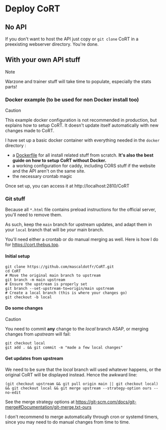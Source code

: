# Deploy CoRT

## No API

If you don't want to host the API just copy or `git clone` CoRT in a
preexisting webserver directory. You're done.

## With your own API stuff

> [!NOTE]
> Warzone and trainer stuff will take time to populate, especially the stats parts!

### Docker example (to be used for non Docker install too)

> [!CAUTION]
> This example docker configuration is not recommended in production, but
> explains how to setup CoRT. It doesn't update itself automatically with new
> changes made to CoRT.

I have set up a basic docker container with everything needed in the `docker`
directory :

- a [Dockerfile](docker/Dockerfile) for all install related stuff from scratch.
  **It's also the best guide on how to setup CoRT without Docker.**
- a working configuration for caddy, including CORS stuff if the website and
  the API aren't on the same site.
- the necessary crontab magic

Once set up, you can access it at http://localhost:2810/CoRT

### Git stuff

Because all `*.html` file contains preload instructions for the official
server, you'll need to remove them.

As such, keep the `main` branch for upstream updates, and adapt them in your
`local` branch that will be *your* main branch.

You'll need either a crontab or do manual merging as well. Here is how I do for
https://cort.thebus.top.

#### Initial setup

```shell
git clone https://github.com/mascaldotfr/CoRT.git
cd CoRT
# Move the original main branch to upstream
git branch -m main upstream
# Ensure the upstream is properly set
git branch --set-upstream-to=origin/main upstream
# Create a local branch (this is where your changes go)
git checkout -b local
```

#### Do some changes

> [!CAUTION]
> You need to commit **any** change to the _local_ branch ASAP, or merging
> changes from _upstream_ will fail:

```shell
git checkout local
git add . && git commit -m "made a few local changes"
```

#### Get updates from upstream

We need to be sure that the _local_ branch will used whatever happens, or the
original CoRT will be displayed instead. Hence the awkward line:

```shell
(git checkout upstream && git pull origin main || git checkout local) && git checkout local && git merge upstream --strategy-option ours --no-edit
```
See the merge strategy options at https://git-scm.com/docs/git-merge#Documentation/git-merge.txt-ours

I don't recommend to merge automatically through cron or systemd timers, since
you may need to do manual changes from time to time.
